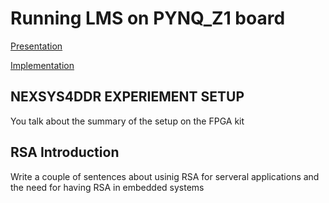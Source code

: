 # Running LMS on PYNQ_Z1 board

[Presentation](https://youtu.be/cnxKVU59BXg)

[Implementation](https://youtu.be/AtVcn33WBqA)


## NEXSYS4DDR EXPERIEMENT SETUP
You talk about the summary of the setup on the FPGA kit 

## RSA Introduction 
Write a couple of sentences about usinig RSA for serveral applications and the need for having RSA in embedded systems 
